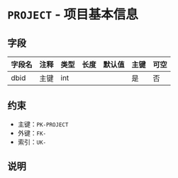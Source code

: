 # `PROJECT` - 项目基本信息

## 字段

| 字段名 | 注释 | 类型 | 长度 | 默认值 | 主键 | 可空 |
| ------ | ---- | ---- | ---- | ------ | ---- | ---- |
| dbid   | 主键 | int  |      |        | 是   | 否   |

## 约束

* 主键：`PK-PROJECT`
* 外键：`FK-`
* 索引：`UK-`

## 说明